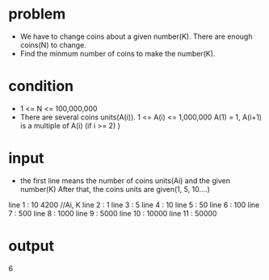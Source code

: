 # problem
- We have to change coins about a given number(K). There are enough coins(N) to change.
- Find the minmum number of coins to make the number(K).

# condition
- 1 <= N <= 100,000,000
- There are several coins units(A(i)). 1 <= A(i) <= 1,000,000
  A(1) = 1, A(i+1) is a multiple of A(i) (if i >= 2) )

# input
- the first line means the number of coins units(Ai) and the given number(K)
  After that, the coins units are given(1, 5, 10....)

line 1 : 10 4200 //Ai, K
line 2 : 1
line 3 : 5
line 4 : 10
line 5 : 50
line 6 : 100
line 7 : 500
line 8 : 1000
line 9 : 5000
line 10 : 10000
line 11 : 50000

# output
6
